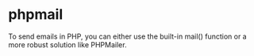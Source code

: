 # phpmail
To send emails in PHP, you can either use the built-in mail() function or a more robust solution like PHPMailer. 
